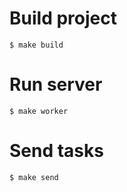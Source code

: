 # Build project

```$ make build```

# Run server
```$ make worker```

# Send tasks
```$ make send```
